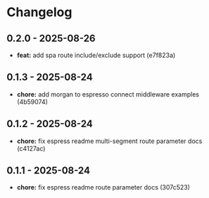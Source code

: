 # Changelog

## 0.2.0 - 2025-08-26

- __feat:__ add spa route include/exclude support (e7f823a)

## 0.1.3 - 2025-08-24

- __chore:__ add morgan to espresso connect middleware examples (4b59074)

## 0.1.2 - 2025-08-24

- __chore:__ fix espress readme multi-segment route parameter docs (c4127ac)

## 0.1.1 - 2025-08-24

- __chore:__ fix espress readme route parameter docs (307c523)
